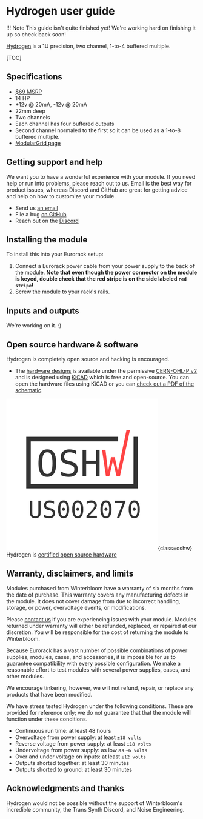 # Hydrogen user guide

!!! Note
    This guide isn't quite finished yet! We're working hard on finishing it up so check back soon!

[Hydrogen](https://winterbloom.com/shop/hydrogen) is a 1U precision, two channel, 1-to-4 buffered multiple.

[TOC]

## Specifications

* [$69 MSRP](https://winterbloom.com/shop/hydrogen)
* 14 HP
* +12v @ 20mA, -12v @ 20mA
* 22mm deep
* Two channels
* Each channel has four buffered outputs
* Second channel normaled to the first so it can be used as a 1-to-8 buffered multiple.
* [ModularGrid page](https://www.modulargrid.net/e/winterbloom-hydrogen)


## Getting support and help

We want you to have a wonderful experience with your module. If you need help or run into problems, please reach out to us. Email is the best way for product issues, whereas Discord and GitHub are great for getting advice and help on how to customize your module.

* Send us [an email](mailto:support@winterbloom.com)
* File a bug [on GitHub](https://github.com/wntrblm/Castor_and_Pollux/issues)
* Reach out on the [Discord][discord]


## Installing the module

To install this into your Eurorack setup:

1. Connect a Eurorack power cable from your power supply to the back of the module. **Note that even though the power connector on the module is keyed, double check that the red stripe is on the side labeled `red stripe`!**
1. Screw the module to your rack's rails.


## Inputs and outputs

We're working on it. :)


## Open source hardware & software

Hydrogen is completely open source and hacking is encouraged.

* The [hardware designs](https://github.com/wntrblm/Hydrogen/tree/main/hardware) is available under the permissive [CERN-OHL-P v2](https://cern-ohl.web.cern.ch/) and is designed using [KiCAD](https://kicad.org/) which is free and open-source. You can open the hardware files using KiCAD or you can [check out a PDF of the schematic](https://github.com/wntrblm/Hydrogen/tree/main/hardware/board/board.pdf).

![Open Source Hardware Association mark](images/oshw.svg){class=oshw} Hydrogen is [certified open source hardware](TODO)


## Warranty, disclaimers, and limits

Modules purchased from Winterbloom have a warranty of six months from the date of purchase. This warranty covers any manufacturing defects in the module. It does not cover damage from due to incorrect handling, storage, or power, overvoltage events, or modifications.

Please [contact us](mailto:support@winterbloom.com) if you are experiencing issues with your module. Modules returned under warranty will either be refunded, replaced, or repaired at our discretion. You will be responsible for the cost of returning the module to Winterbloom.

Because Eurorack has a vast number of possible combinations of power supplies, modules, cases, and accessories, it is impossible for us to guarantee compatibility with every possible configuration. We make a reasonable effort to test modules with several power supplies, cases, and other modules.

We encourage tinkering, however, we will not refund, repair, or replace any products that have been modified.

We have stress tested Hydrogen under the following conditions. These are provided for reference only; we do not guarantee that that the module will function under these conditions.

* Continuous run time: at least 48 hours
* Overvoltage from power supply: at least `±18 volts`
* Reverse voltage from power supply: at least `±18 volts`
* Undervoltage from power supply: as low as `±6 volts`
* Over and under voltage on inputs: at least `±12 volts`
* Outputs shorted together: at least 30 minutes
* Outputs shorted to ground: at least 30 minutes


## Acknowledgments and thanks

Hydrogen would not be possible without the support of Winterbloom's incredible community, the Trans Synth Discord, and Noise Engineering.

[discord]: https://discord.gg/UpfqghQ
